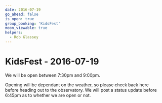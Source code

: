 ```yaml
---
date: 2016-07-19
go_ahead: false
is_open: true
group_booking: 'KidsFest'
moon_viewable: true
helpers:
  - Rob Glassey
---
```

KidsFest - 2016-07-19
===================
We will be open between 7:30pm and 9:00pm.

Opening will be dependant on the weather, so please check back here before
heading out to the observatory. We will post a status update before 6:45pm
as to whether we are open or not.

